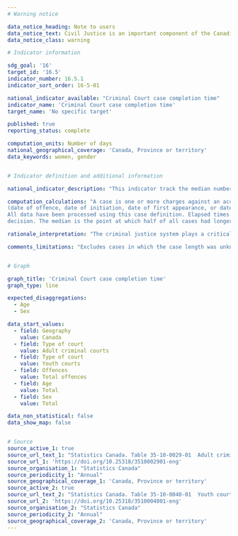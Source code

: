 ```yaml
---
# Warning notice

data_notice_heading: Note to users
data_notice_text: Civil Justice is an important component of the Canadian Ambition, <em>Equal access to justice</em> as Canadians' ability to access civil justice impacts their lives materially. Relevant civil justice data is currently being collected by Statcan and will be released in 2022.
data_notice_class: warning

# Indicator information

sdg_goal: '16'
target_id: '16.5'
indicator_number: 16.5.1
indicator_sort_order: 16-5-01

national_indicator_available: "Criminal Court case completion time"
indicator_name: 'Criminal Court case completion time'
target_name: 'No specific target'

published: true
reporting_status: complete

computation_units: Number of days
national_geographical_coverage: 'Canada, Province or territory'
data_keywords: women, gender


# Indicator definition and additional information

national_indicator_description: "This indicator track the median number of days elapsed from first appearance to final decision of criminal court cases."

computation_calculations: "A case is one or more charges against an accused person or company, which were processed by the courts at the same time 
(date of offence, date of initiation, date of first appearance, or date of decision), and received a final decision. The definition attempts to reflect court processing. 
All data have been processed using this case definition. Elapsed times are calculated based on the number of days it takes to complete a case, from first appearance to final 
decision. The median is the point at which half of all cases had longer case lengths and half had shorter case lengths. "

rationale_interpretation: "The criminal justice system plays a critical role in ensuring the overall safety, wellness and productivity of Canadians. Efforts to ensure that Canada is a just and law-abiding society with an accessible, efficient and fair system of justice, directly contribute to the well-being of the country. Helping Canadians to feel safe in their communities and have confidence in their justice system improves their quality of life, as well as their contribution to Canada’s prosperity. (https://www.justice.gc.ca/eng/rp-pr/jr/press/)"

comments_limitations: "Excludes cases in which the case length was unknown. Sex is determined on the basis of the accused's name in Quebec, producing a relatively higher rate of sex unknown. Information on the sex of the accused is not available from Manitoba."


# Graph

graph_title: 'Criminal Court case completion time'
graph_type: line

expected_disaggregations:
  - Age
  - Sex

data_start_values:
  - field: Geography
    value: Canada
  - field: Type of court
    value: Adult criminal courts
  - field: Type of court
    value: Youth courts
  - field: Offences
    value: Total offences
  - field: Age
    value: Total
  - field: Sex
    value: Total

data_non_statistical: false
data_show_map: false


# Source
source_active_1: true
source_url_text_1: "Statistics Canada. Table 35-10-0029-01  Adult criminal courts, cases by median elapsed time in days"
source_url_1: 'https://doi.org/10.25318/3510002901-eng'
source_organisation_1: "Statistics Canada"
source_periodicity_1: "Annual"
source_geographical_coverage_1: 'Canada, Province or territory'
source_active_2: true
source_url_text_2: "Statistics Canada. Table 35-10-0040-01  Youth courts, cases by median elapsed time in days"
source_url_2: 'https://doi.org/10.25318/3510004001-eng'
source_organisation_2: "Statistics Canada"
source_periodicity_2: "Annual"
source_geographical_coverage_2: 'Canada, Province or territory'
---
```

